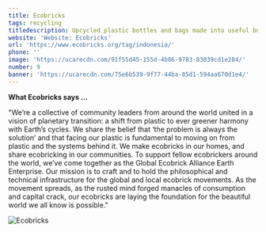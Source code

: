```yaml
---
title: Ecobricks
tags: recycling
titledescription: Upcycled plastic bottles and bags made into useful building blocks
website: 'Website: Ecobricks'
url: 'https://www.ecobricks.org/tag/indonesia/'
phone: ''
image: 'https://ucarecdn.com/91f55d45-155d-4b86-9783-83039cd1e284/'
number: 9
banner: 'https://ucarecdn.com/75e6b539-9f77-44ba-85d1-594aa670d1e4/'
---
```

**What Ecobricks says ...**

"We’re a collective of community leaders from around the world united in a vision of planetary transition: a shift from plastic to ever greener harmony with Earth’s cycles. We share the belief that ‘the problem is always the solution’ and that facing our plastic is fundamental to moving on from plastic and the systems behind it. We make ecobricks in our homes, and share ecobricking in our communities. To support fellow ecobrickers around the world, we’ve come together as the Global Ecobrick Alliance Earth Enterprise. Our mission is to craft and to hold the philosophical and technical infrastructure for the global and local ecobrick movements. As the movement spreads, as the rusted mind forged manacles of consumption and capital crack, our ecobricks are laying the foundation for the beautiful world we all know is possible."

![Ecobricks](https://ucarecdn.com/da0b1d37-5c07-43b8-aece-6f5c8995d459/ "Ecobricks")
